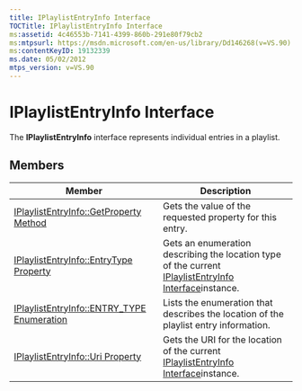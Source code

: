 ```yaml
---
title: IPlaylistEntryInfo Interface
TOCTitle: IPlaylistEntryInfo Interface
ms:assetid: 4c46553b-7141-4399-860b-291e80f79cb2
ms:mtpsurl: https://msdn.microsoft.com/en-us/library/Dd146268(v=VS.90)
ms:contentKeyID: 19132339
ms.date: 05/02/2012
mtps_version: v=VS.90
---
```


# IPlaylistEntryInfo Interface

The **IPlaylistEntryInfo** interface represents individual entries in a playlist.

## Members


|Member|Description|
|--- |--- |
| [IPlaylistEntryInfo::GetProperty Method](https://msdn.microsoft.com/en-us/library/dd146284(v=vs.90))|Gets the value of the requested property for this entry.|
| [IPlaylistEntryInfo::EntryType Property](https://msdn.microsoft.com/en-us/library/dd146260(v=vs.90)) | Gets an enumeration describing the location type of the current [IPlaylistEntryInfo Interface](https://msdn.microsoft.com/en-us/library/dd146268(v=vs.90))instance. |
| [IPlaylistEntryInfo::ENTRY_TYPE Enumeration](https://msdn.microsoft.com/en-us/library/dd146290(v=vs.90)) | Lists the enumeration that describes the location of the playlist entry information. |
| [IPlaylistEntryInfo::Uri Property](https://msdn.microsoft.com/en-us/library/dd146286(v=vs.90)) | Gets the URI for the location of the current [IPlaylistEntryInfo Interface](https://msdn.microsoft.com/en-us/library/dd146268(v=vs.90))instance. |


